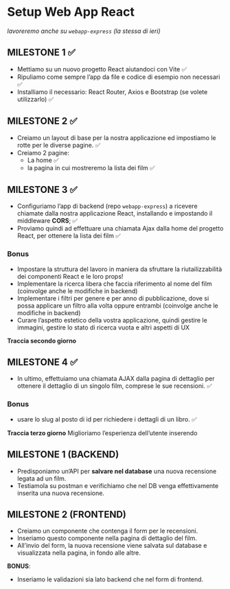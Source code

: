 # Setup Web App React
 *lavoreremo anche su `webapp-express` (la stessa di ieri)*
 ## MILESTONE 1 ✅
 - Mettiamo su un nuovo progetto React aiutandoci con Vite ✅
 - Ripuliamo come sempre l’app da file e codice di esempio non necessari ✅
 - Installiamo il necessario: React Router, Axios e Bootstrap (se volete utilizzarlo) ✅
 
 ## MILESTONE 2 ✅
 - Creiamo un layout di base per la nostra applicazione ed impostiamo le rotte per le diverse pagine. ✅
 - Creiamo 2 pagine:
     - La home ✅
     - la pagina in cui mostreremo la lista dei film ✅
 
 ## MILESTONE 3 ✅
 - Configuriamo l’app di backend (repo `webapp-express`) a ricevere chiamate dalla nostra applicazione React, installando e impostando il middleware **CORS**; ✅
 - Proviamo quindi ad effettuare una chiamata Ajax dalla home del progetto React, per ottenere la lista dei film ✅
 
 ### Bonus
 - Impostare la struttura del lavoro in maniera da sfruttare la riutailizzabilità dei componenti React e le loro props!
 - Implementare la ricerca libera che faccia riferimento al nome del film (coinvolge anche le modifiche in backend)
 - Implementare i filtri per genere e per anno di pubblicazione, dove si possa applicare un filtro alla volta oppure entrambi (coinvolge anche le modifiche in backend)
 - Curare l’aspetto estetico della vostra applicazione, quindi gestire le immagini, gestire lo stato di ricerca vuota e altri aspetti di UX



 **Traccia secondo giorno** 
 ## MILESTONE 4 ✅
 - In ultimo, effettuiamo una chiamata AJAX dalla pagina di dettaglio per ottenere il dettaglio di un singolo film, comprese le sue recensioni. ✅
 
 ### Bonus
 - usare lo slug al posto di id per richiedere i dettagli di un libro. ✅



 **Traccia terzo giorno**
 Miglioriamo l’esperienza dell’utente inserendo
 
 ## MILESTONE 1 (BACKEND)
 - Predisponiamo un’API per **salvare nel database** una nuova recensione legata ad un film.
 - Testiamola su postman e verifichiamo che nel DB venga effettivamente inserita una nuova recensione.
 
 ## MILESTONE 2 (FRONTEND)
 - Creiamo un componente che contenga il form per le recensioni.
 - Inseriamo questo componente nella pagina di dettaglio del film.
 - All’invio del form, la nuova recensione viene salvata sul database e visualizzata nella pagina, in fondo alle altre.
 
 **BONUS**:
 - Inseriamo le validazioni sia lato backend che nel form di frontend.